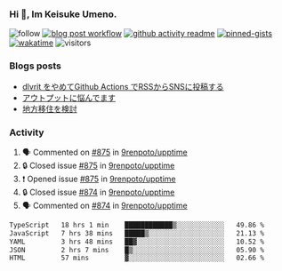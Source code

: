 ### Hi 👋, Im Keisuke Umeno.

<!--
**9renpoto/9renpoto** is a ✨ _special_ ✨ repository because its `README.md` (this file) appears on your GitHub profile.

Here are some ideas to get you started:

- 🔭 I’m currently working on ...
- 🌱 I’m currently learning ...
- 👯 I’m looking to collaborate on ...
- 🤔 I’m looking for help with ...
- 💬 Ask me about ...
- 📫 How to reach me: ...
- 😄 Pronouns: ...
- ⚡ Fun fact: ...
-->

![follow](https://img.shields.io/github/followers/9renpoto?label=Follow&style=social)
[![blog post workflow](https://github.com/9renpoto/9renpoto/actions/workflows/blog.yml/badge.svg)](https://github.com/9renpoto/9renpoto/actions/workflows/blog.yml)
[![github activity readme](https://github.com/9renpoto/9renpoto/actions/workflows/activity.yml/badge.svg)](https://github.com/9renpoto/9renpoto/actions/workflows/activity.yml)
[![pinned-gists](https://github.com/9renpoto/9renpoto/actions/workflows/pin-gist.yml/badge.svg)](https://github.com/9renpoto/9renpoto/actions/workflows/pin-gist.yml)
[![wakatime](https://github.com/9renpoto/9renpoto/actions/workflows/waka-readme-status.yml/badge.svg)](https://github.com/9renpoto/9renpoto/actions/workflows/waka-readme-status.yml)
![visitors](https://komarev.com/ghpvc/?username=9renpoto&label=Profile%20views&color=0e75b6&style=flat)

### Blogs posts

<!-- BLOG-POST-LIST:START -->
- [dlvrit をやめてGithub Actions でRSSからSNSに投稿する](https://9renpoto.win/entry/2023/11/12/dlvrit-to-gh-actions)
- [アウトプットに悩んでます](https://9renpoto.win/entry/2023/11/11/technology-to-limit-input)
- [地方移住を検討](https://9renpoto.win/entry/2023/09/09/migration-plan)
<!-- BLOG-POST-LIST:END -->

### Activity

<!--START_SECTION:activity-->
1. 🗣 Commented on [#875](https://github.com/9renpoto/upptime/issues/875#issuecomment-1817456820) in [9renpoto/upptime](https://github.com/9renpoto/upptime)
2. 🔒 Closed issue [#875](https://github.com/9renpoto/upptime/issues/875) in [9renpoto/upptime](https://github.com/9renpoto/upptime)
3. ❗ Opened issue [#875](https://github.com/9renpoto/upptime/issues/875) in [9renpoto/upptime](https://github.com/9renpoto/upptime)
4. 🔒 Closed issue [#874](https://github.com/9renpoto/upptime/issues/874) in [9renpoto/upptime](https://github.com/9renpoto/upptime)
5. 🗣 Commented on [#874](https://github.com/9renpoto/upptime/issues/874#issuecomment-1817436544) in [9renpoto/upptime](https://github.com/9renpoto/upptime)
<!--END_SECTION:activity-->

<!--START_SECTION:waka-->

```txt
TypeScript   18 hrs 1 min    ████████████▒░░░░░░░░░░░░   49.86 %
JavaScript   7 hrs 38 mins   █████▒░░░░░░░░░░░░░░░░░░░   21.13 %
YAML         3 hrs 48 mins   ██▓░░░░░░░░░░░░░░░░░░░░░░   10.52 %
JSON         2 hrs 7 mins    █▒░░░░░░░░░░░░░░░░░░░░░░░   05.90 %
HTML         57 mins         ▓░░░░░░░░░░░░░░░░░░░░░░░░   02.66 %
```

<!--END_SECTION:waka-->
